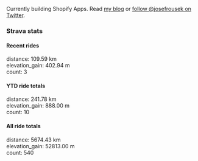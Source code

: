 Currently building Shopify Apps. Read [my blog](https://blog.rousek.name/) or [follow @josefrousek on Twitter](https://twitter.com/josefrousek).

### Strava stats

<!-- strava_stats starts -->
#### Recent rides

distance: 109.59 km  
elevation_gain: 402.94 m  
count: 3


#### YTD ride totals

distance: 241.78 km  
elevation_gain: 888.00 m  
count: 10


#### All ride totals

distance: 5674.43 km  
elevation_gain: 52813.00 m  
count: 540


<!-- strava_stats ends -->